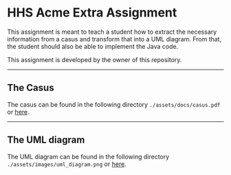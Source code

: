 # HHS Acme Extra Assignment

This assignment is meant to teach a student how to extract the necessary information from a casus and transform that
into a UML diagram. From that, the student should also be able to implement the Java code.

This assignment is developed by the owner of this repository.

---

## The Casus

The casus can be found in the following directory `./assets/docs/casus.pdf`
or [here](assets/docs/casus.pdf).

---

## The UML diagram

The UML diagram can be found in the following directory `./assets/images/uml_diagram.png`
or [here](assets/images/uml_diagram.png).
